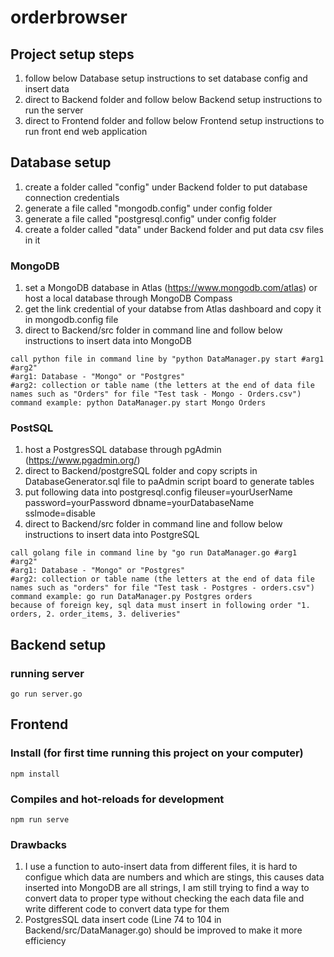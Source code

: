# orderbrowser

## Project setup steps

1. follow below Database setup instructions to set database config and insert data
2. direct to Backend folder and follow below Backend setup instructions to run the server
3. direct to Frontend folder and follow below Frontend setup instructions to run front end web application

## Database setup

1. create a folder called "config" under Backend folder to put database connection credentials
2. generate a file called "mongodb.config" under config folder
3. generate a file called "postgresql.config" under config folder
4. create a folder called "data" under Backend folder and put data csv files in it

### MongoDB

1. set a MongoDB database in Atlas (https://www.mongodb.com/atlas) or host a local database through MongoDB Compass
2. get the link credential of your databse from Atlas dashboard and copy it in mongodb.config file
3. direct to Backend/src folder in command line and follow below instructions to insert data into MongoDB

```
call python file in command line by "python DataManager.py start #arg1 #arg2"
#arg1: Database - "Mongo" or "Postgres"
#arg2: collection or table name (the letters at the end of data file names such as "Orders" for file "Test task - Mongo - Orders.csv")
command example: python DataManager.py start Mongo Orders
```

### PostSQL

1. host a PostgresSQL database through pgAdmin (https://www.pgadmin.org/)
2. direct to Backend/postgreSQL folder and copy scripts in DatabaseGenerator.sql file to paAdmin script board to generate tables
3. put following data into postgresql.config
   fileuser=yourUserName password=yourPassword dbname=yourDatabaseName sslmode=disable
4. direct to Backend/src folder in command line and follow below instructions to insert data into PostgreSQL

```
call golang file in command line by "go run DataManager.go #arg1 #arg2"
#arg1: Database - "Mongo" or "Postgres"
#arg2: collection or table name (the letters at the end of data file names such as "orders" for file "Test task - Postgres - orders.csv")
command example: go run DataManager.py Postgres orders
because of foreign key, sql data must insert in following order "1. orders, 2. order_items, 3. deliveries"
```

## Backend setup

### running server

```
go run server.go
```

## Frontend

### Install (for first time running this project on your computer)

```
npm install
```

### Compiles and hot-reloads for development

```
npm run serve
```

### Drawbacks

1. I use a function to auto-insert data from different files, it is hard to configue which data are numbers and which are stings,
   this causes data inserted into MongoDB are all strings, I am still trying to find a way to convert data to proper type without
   checking the each data file and write different code to convert data type for them
2. PostgresSQL data insert code (Line 74 to 104 in Backend/src/DataManager.go) should be improved to make it more efficiency
